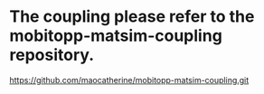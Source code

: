 # The coupling please refer to the mobitopp-matsim-coupling repository. 
https://github.com/maocatherine/mobitopp-matsim-coupling.git
